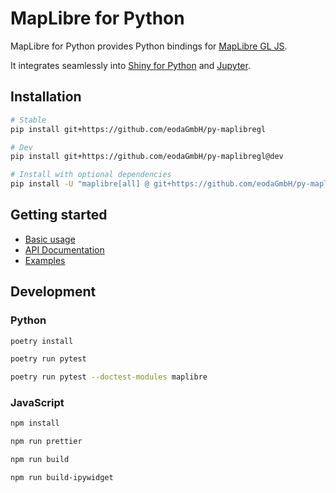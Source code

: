 # MapLibre for Python

MapLibre for Python provides Python bindings for [MapLibre GL JS](https://github.com/maplibre/maplibre-gl-js).

It integrates seamlessly into [Shiny for Python](https://github.com/posit-dev/py-shiny) and [Jupyter](https://jupyter.org/).

## Installation

```bash
# Stable
pip install git+https://github.com/eodaGmbH/py-maplibregl

# Dev
pip install git+https://github.com/eodaGmbH/py-maplibregl@dev

# Install with optional dependencies
pip install -U "maplibre[all] @ git+https://github.com/eodaGmbH/py-maplibregl"
```

## Getting started

* [Basic usage](https://eodagmbh.github.io/py-maplibregl/)
* [API Documentation](https://eodagmbh.github.io/py-maplibregl/api/map/)
* [Examples](https://eodagmbh.github.io/py-maplibregl/examples/every_person_in_manhattan/)

## Development

### Python

```bash
poetry install

poetry run pytest

poetry run pytest --doctest-modules maplibre
```

### JavaScript

```bash
npm install

npm run prettier

npm run build

npm run build-ipywidget
```

